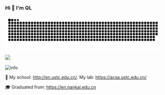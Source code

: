
<!--
**qiaolian9/qiaolian9** is a ✨ _special_ ✨ repository because its `README.md` (this file) appears on your GitHub profile.

Here are some ideas to get you started:

- 🔭 I’m currently working on ...
- 🌱 I’m currently learning ...
- 👯 I’m looking to collaborate on ...
- 🤔 I’m looking for help with ...
- 💬 Ask me about ...
- 📫 How to reach me: ...
- 😄 Pronouns: ...
- ⚡ Fun fact: ...
-->
### Hi 👋 I'm QL

![snake](https://raw.githubusercontent.com/qiaolian9/qiaolian9/main/assets/github-contribution-grid-snake.svg)


![](https://github-profile-summary-cards.vercel.app/api/cards/profile-details?username=qiaolian9&theme=vue)


![info](https://github-readme-stats.vercel.app/api?username=qiaolian9&show_icons=true&count_private=true&hide=prs&theme=dark)

👯 My school: http://en.ustc.edu.cn/. My lab: https://acsa.ustc.edu.cn/

🎓 Graduated from: https://en.nankai.edu.cn
